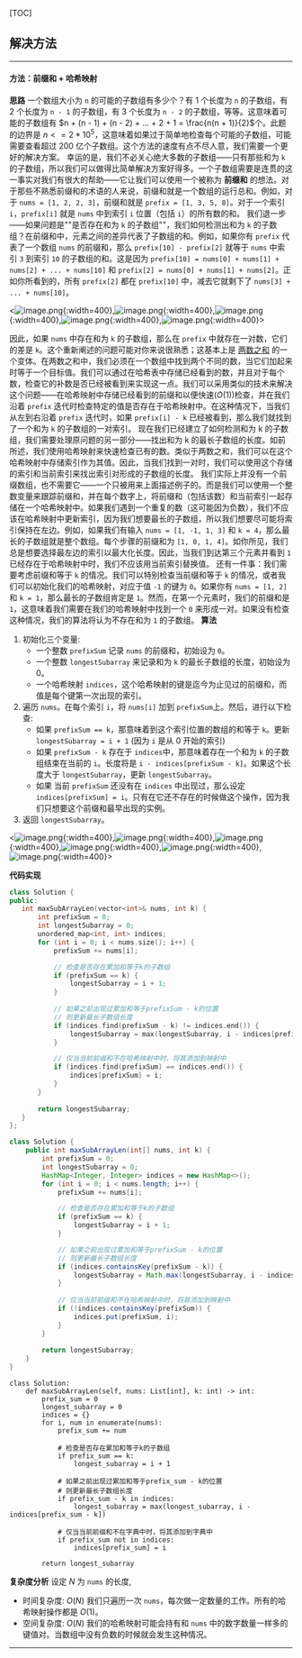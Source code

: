 [TOC]

## 解决方法

---

#### 方法：前缀和 + 哈希映射

 **思路**
 一个数组大小为 `n` 的可能的子数组有多少个？有 1 个长度为 `n` 的子数组，有 2 个长度为 `n - 1` 的子数组，有 3 个长度为 `n - 2` 的子数组，等等。这意味着可能的子数组有 $n + (n - 1) + (n - 2) + ... + 2 + 1 = \frac{n(n + 1)}{2}$个。此题的边界是 $n <= 2 * 10^5$，这意味着如果过于简单地检查每个可能的子数组，可能需要查看超过 200 亿个子数组。这个方法的速度有点不尽人意，我们需要一个更好的解决方案。
 幸运的是，我们不必关心绝大多数的子数组——只有那些和为 `k` 的子数组，所以我们可以做得比简单解决方案好得多。一个子数组需要是连贯的这一事实对我们有很大的帮助——它让我们可以使用一个被称为 **前缀和** 的想法。对于那些不熟悉前缀和的术语的人来说，前缀和就是一个数组的运行总和。例如，对于 `nums = [1, 2, 2, 3]`，前缀和就是 `prefix = [1, 3, 5, 8]`。对于一个索引 `i`，`prefix[i]` 就是 `nums` 中到索引 `i` 位置（包括 `i`）的所有数的和。
 我们退一步——如果问题是""是否存在和为 `k` 的子数组""，我们如何检测出和为 `k` 的子数组？在前缀和中，元素之间的差异代表了子数组的和。例如，如果你有 `prefix` 代表了一个数组 `nums` 的前缀和，那么 `prefix[10] - prefix[2]` 就等于 `nums` 中索引 `3` 到索引 `10` 的子数组的和。这是因为 `prefix[10] = nums[0] + nums[1] + nums[2] + ... + nums[10]` 和 `prefix[2] = nums[0] + nums[1] + nums[2]`。正如你所看到的，所有 `prefix[2]` 都在 `prefix[10]` 中，减去它就剩下了 `nums[3] + ... + nums[10]`。

 <![image.png](https://pic.leetcode.cn/1692169175-JQRItT-image.png){:width=400},![image.png](https://pic.leetcode.cn/1692169178-utpFRh-image.png){:width=400},![image.png](https://pic.leetcode.cn/1692169180-SkHNxV-image.png){:width=400},![image.png](https://pic.leetcode.cn/1692169183-UCLNYX-image.png){:width=400},![image.png](https://pic.leetcode.cn/1692169187-pYeEmr-image.png){:width=400}>

 因此，如果 `nums` 中存在和为 `k` 的子数组，那么在 `prefix` 中就存在一对数，它们的差是 `k`。这个重新阐述的问题可能对你来说很熟悉；这基本上是 [两数之和](https://leetcode.cn/problems/two-sum/) 的一个变体。在两数之和中，我们必须在一个数组中找到两个不同的数，当它们加起来时等于一个目标值。我们可以通过在哈希表中存储已经看到的数，并且对于每个数，检查它的补数是否已经被看到来实现这一点。我们可以采用类似的技术来解决这个问题——在哈希映射中存储已经看到的前缀和以便快速($O(1)$)检查，并在我们沿着 `prefix` 迭代时检查特定的值是否存在于哈希映射中。在这种情况下，当我们从左到右沿着 `prefix` 迭代时，如果 `prefix[i] - k` 已经被看到，那么我们就找到了一个和为 `k` 的子数组的一对索引。
 现在我们已经建立了如何检测和为 k 的子数组，我们需要处理原问题的另一部分——找出和为 k 的最长子数组的长度。如前所述，我们使用哈希映射来快速检查已有的数。类似于两数之和，我们可以在这个哈希映射中存储索引作为其值。因此，当我们找到一对时，我们可以使用这个存储的索引和当前索引来找出索引对形成的子数组的长度。
 我们实际上并没有一个前缀数组，也不需要它——一个只被用来上面描述例子的。而是我们可以使用一个整数变量来跟踪前缀和，并在每个数字上，将前缀和（包括该数）和当前索引一起存储在一个哈希映射中。如果我们遇到一个重复的数（这可能因为负数），我们不应该在哈希映射中更新索引，因为我们想要最长的子数组，所以我们想要尽可能将索引保持在左边。例如，如果我们有输入 `nums = [1, -1, 1, 3]` 和 `k = 4`，那么最长的子数组就是整个数组。每个步骤的前缀和为 `[1, 0, 1, 4]`。如你所见，我们总是想要选择最左边的索引以最大化长度。因此，当我们到达第三个元素并看到 `1` 已经存在于哈希映射中时，我们不应该用当前索引替换值。
 还有一件事：我们需要考虑前缀和等于 `k` 的情况。我们可以特别检查当前缀和等于 `k` 的情况，或者我们可以初始化我们的哈希映射，对应于值 `-1` 的键为 `0`。如果你有 `nums = [1, 2]` 和 `k = 1`，那么最长的子数组肯定是 `1`。然而，在第一个元素时，我们的前缀和是 `1`，这意味着我们需要在我们的哈希映射中找到一个 `0` 来形成一对。如果没有检查这种情况，我们的算法将认为不存在和为 `1` 的子数组。
 **算法**

 1. 初始化三个变量:  
    - 一个整数 `prefixSum` 记录 `nums` 的前缀和，初始设为 `0`。  
    - 一个整数 `longestSubarray` 来记录和为 `k` 的最长子数组的长度，初始设为0。  
    - 一个哈希映射 `indices`，这个哈希映射的键是迄今为止见过的前缀和，而值是每个键第一次出现的索引。
 2. 遍历 `nums`。在每个索引 `i`，将 `nums[i]` 加到 `prefixSum`上。然后，进行以下检查:  
    - 如果 `prefixSum == k`，那意味着到这个索引位置的数组的和等于 `k`。更新 `longestSubarray = i + 1` (因为 `i` 是从 0 开始的索引)  
    - 如果 `prefixSum - k` 存在于 `indices`中，那意味着存在一个和为 `k` 的子数组结束在当前的 `i`。长度将是 `i - indices[prefixSum - k]`。如果这个长度大于 `longestSubarray`，更新 `longestSubarray`。  
    - 如果 当前 `prefixSum` 还没有在 `indices` 中出现过，那么设定 `indices[prefixSum] = i`。只有在它还不存在的时候做这个操作，因为我们只想要这个前缀和最早出现的实例。
 3. 返回 `longestSubarray`。

 <![image.png](https://pic.leetcode.cn/1692169189-ohWbMx-image.png){:width=400},![image.png](https://pic.leetcode.cn/1692169192-EVCYyr-image.png){:width=400},![image.png](https://pic.leetcode.cn/1692169195-tdaLQs-image.png){:width=400},![image.png](https://pic.leetcode.cn/1692169197-YvOxnU-image.png){:width=400},![image.png](https://pic.leetcode.cn/1692169200-CWZHBg-image.png){:width=400},![image.png](https://pic.leetcode.cn/1692169203-oreYTj-image.png){:width=400}>

 **代码实现**

 ```C++ [solution]
class Solution {
public:
    int maxSubArrayLen(vector<int>& nums, int k) {
        int prefixSum = 0;
        int longestSubarray = 0;
        unordered_map<int, int> indices;
        for (int i = 0; i < nums.size(); i++) {
            prefixSum += nums[i];

            // 检查是否存在累加和等于k的子数组
            if (prefixSum == k) {
                longestSubarray = i + 1;
            }
            
            // 如果之前出现过累加和等于prefixSum - k的位置
            // 则更新最长子数组长度
            if (indices.find(prefixSum - k) != indices.end()) {
                longestSubarray = max(longestSubarray, i - indices[prefixSum - k]);
            }

            // 仅当当前前缀和不在哈希映射中时，将其添加到映射中
            if (indices.find(prefixSum) == indices.end()) {
                indices[prefixSum] = i;
            }
        }
        
        return longestSubarray;
    }
};
 ```

```Java [solution]
class Solution {
    public int maxSubArrayLen(int[] nums, int k) {
        int prefixSum = 0;
        int longestSubarray = 0;
        HashMap<Integer, Integer> indices = new HashMap<>();
        for (int i = 0; i < nums.length; i++) {
            prefixSum += nums[i];

            // 检查是否存在累加和等于k的子数组
            if (prefixSum == k) {
                longestSubarray = i + 1;
            }

            // 如果之前出现过累加和等于prefixSum - k的位置
            // 则更新最长子数组长度
            if (indices.containsKey(prefixSum - k)) {
                longestSubarray = Math.max(longestSubarray, i - indices.get(prefixSum - k));
            }
            
            // 仅当当前前缀和不在哈希映射中时，将其添加到映射中
            if (!indices.containsKey(prefixSum)) {
                indices.put(prefixSum, i);
            }
        }
        
        return longestSubarray;
    }
}
```

```Python3 [solution]
class Solution:
    def maxSubArrayLen(self, nums: List[int], k: int) -> int:
        prefix_sum = 0
        longest_subarray = 0
        indices = {}
        for i, num in enumerate(nums):
            prefix_sum += num 
            
            # 检查是否存在累加和等于k的子数组
            if prefix_sum == k:
                longest_subarray = i + 1
                
            # 如果之前出现过累加和等于prefix_sum - k的位置
            # 则更新最长子数组长度
            if prefix_sum - k in indices:
                longest_subarray = max(longest_subarray, i - indices[prefix_sum - k])
                
            # 仅当当前前缀和不在字典中时，将其添加到字典中
            if prefix_sum not in indices:
                indices[prefix_sum] = i
        
        return longest_subarray
```

 **复杂度分析**
 设定 $N$ 为 `nums` 的长度,

- 时间复杂度: $O(N)$
  我们只遍历一次 `nums`，每次做一定数量的工作。所有的哈希映射操作都是 $O(1)$。
- 空间复杂度: $O(N)$
  我们的哈希映射可能会持有和 `nums` 中的数字数量一样多的键值对。当数组中没有负数的时候就会发生这种情况。

---